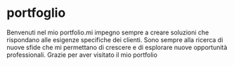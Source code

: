# portfoglio
Benvenuti nel mio portfolio.mi impegno sempre a creare soluzioni che rispondano alle esigenze specifiche dei clienti. Sono sempre alla ricerca di nuove sfide che mi permettano di crescere e di esplorare nuove opportunità professionali. Grazie per aver visitato il mio portfolio
